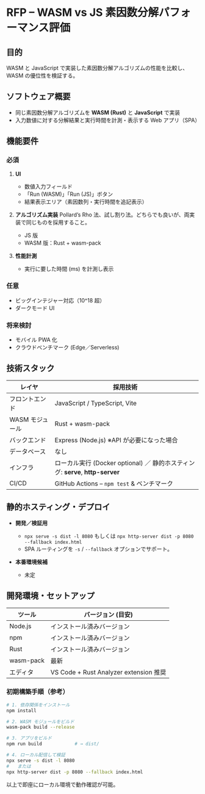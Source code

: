 # RFP – WASM vs JS 素因数分解パフォーマンス評価

## 目的

WASM と JavaScript で実装した素因数分解アルゴリズムの性能を比較し、WASM の優位性を検証する。

## ソフトウェア概要

- 同じ素因数分解アルゴリズムを **WASM (Rust)** と **JavaScript** で実装
- 入力数値に対する分解結果と実行時間を計測・表示する Web アプリ（SPA）

## 機能要件

### 必須

1. **UI**

   - 数値入力フィールド
   - 「Run (WASM)」「Run (JS)」ボタン
   - 結果表示エリア（素因数列・実行時間を追記表示）

2. **アルゴリズム実装**
   Pollard’s Rho 法、試し割り法。どちらでも良いが、両実装で同じものを採用すること。

   - JS 版
   - WASM 版：Rust + wasm-pack

3. **性能計測**

   - 実行に要した時間 (ms) を計測し表示

### 任意

- ビッグインテジャー対応（10^18 超）
- ダークモード UI

### 将来検討

- モバイル PWA 化
- クラウドベンチマーク (Edge／Serverless)

## 技術スタック

| レイヤ          | 採用技術                                                                       |
| --------------- | ------------------------------------------------------------------------------ |
| フロントエンド  | JavaScript / TypeScript, Vite                                                  |
| WASM モジュール | Rust + wasm-pack                                                               |
| バックエンド    | Express (Node.js) ※API が必要になった場合                                      |
| データベース    | なし                                                                           |
| インフラ        | ローカル実行 (Docker optional) ／ 静的ホスティング: **serve**, **http-server** |
| CI/CD           | GitHub Actions – `npm test` & ベンチマーク                                     |

## 静的ホスティング・デプロイ

- **開発／検証用**

  - `npx serve -s dist -l 8080` もしくは
    `npx http-server dist -p 8080 --fallback index.html`
  - SPA ルーティングを `-s` / `--fallback` オプションでサポート。

- **本番環境候補**
  - 未定

## 開発環境・セットアップ

| ツール    | バージョン (目安)                      |
| --------- | -------------------------------------- |
| Node.js   | インストール済みバージョン             |
| npm       | インストール済みバージョン             |
| Rust      | インストール済みバージョン             |
| wasm-pack | 最新                                   |
| エディタ  | VS Code + Rust Analyzer extension 推奨 |

### 初期構築手順（参考）

```bash
# 1. 依存関係をインストール
npm install

# 2. WASM モジュールをビルド
wasm-pack build --release

# 3. アプリをビルド
npm run build            # → dist/

# 4. ローカル配信して検証
npx serve -s dist -l 8080
#   または
npx http-server dist -p 8080 --fallback index.html
```

以上で即座にローカル環境で動作確認が可能。
